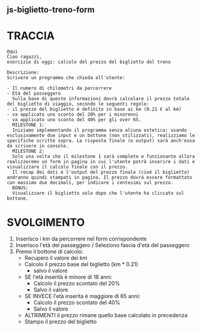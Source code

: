## js-biglietto-treno-form

# TRACCIA

```
@qui
Ciao ragazzi,
esercizio di oggi: calcolo del prezzo del biglietto del treno

Descrizione:
Scrivere un programma che chieda all'utente:

- Il numero di chilometri da percorrere
- Età del passeggero
  Sulla base di queste informazioni dovrà calcolare il prezzo totale del biglietto di viaggio, secondo le seguenti regole:
- il prezzo del biglietto è definito in base ai km (0.21 € al km)
- va applicato uno sconto del 20% per i minorenni
- va applicato uno sconto del 40% per gli over 65.
  MILESTONE 1:
  Iniziamo implementando il programma senza alcuna estetica: usando esclusivamente due input e un bottone (non stilizzati), realizziamo le specifiche scritte sopra. La risposta finale (o output) sarà anch'essa da scrivere in console.
  MILESTONE 2:
  Solo una volta che il milestone 1 sarà completo e funzionante allora realizzeremo un form in pagina in cui l'utente potrà inserire i dati e visualizzare il calcolo finale con il prezzo.
  Il recap dei dati e l'output del prezzo finale (cioè il biglietto) andranno quindi stampati in pagina. Il prezzo dovrà essere formattato con massimo due decimali, per indicare i centesimi sul prezzo.
  BONUS:
  Visualizzare il biglietto solo dopo che l'utente ha cliccato sul bottone.
```

# SVOLGIMENTO

1. Inserisco i km da percorrere nel form corrispondente
2. Inserisco l'età del passeggero / Seleziono fascia d'età del passeggero
3. Premo il bottone di calcolo:
   - Recupero il valore dei km
   - Calcolo il prezzo base del biglietto (km \* 0.21)
     - salvo il valore
   - SE l'età inserità è minore di 18 anni:
     - Calcolo il prezzo scontato del 20%
     - Salvo il valore
   - SE INVECE l'età inserita è maggiore di 65 anni:
     - Calcolo il prezzo scontato del 40%
     - Salvo il valore
   - ALTRIMENTI il prezzo rimane quello base calcolato in precedenza
   - Stampo il prezzo del biglietto
